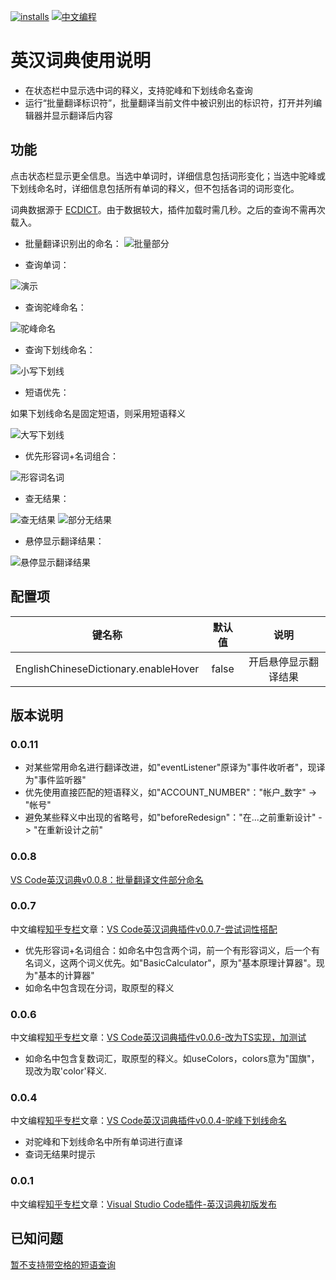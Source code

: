[![installs](https://img.shields.io/visual-studio-marketplace/i/CodeInChinese.EnglishChineseDictionary)](https://marketplace.visualstudio.com/items?itemName=CodeInChinese.EnglishChineseDictionary)
[![中文编程](https://gitee.com/Program-in-Chinese/overview/raw/master/%E4%B8%AD%E6%96%87%E7%BC%96%E7%A8%8B.png?style=flat-square)](https://github.com/program-in-chinese/overview)

# 英汉词典使用说明

- 在状态栏中显示选中词的释义，支持驼峰和下划线命名查询
- 运行“批量翻译标识符”，批量翻译当前文件中被识别出的标识符，打开并列编辑器并显示翻译后内容

## 功能

点击状态栏显示更全信息。当选中单词时，详细信息包括词形变化；当选中驼峰或下划线命名时，详细信息包括所有单词的释义，但不包括各词的词形变化。

词典数据源于 [ECDICT](https://github.com/skywind3000/ECDICT)。由于数据较大，插件加载时需几秒。之后的查询不需再次载入。

- 批量翻译识别出的命名：
![批量部分](截图/2018-12-25-vscode英汉词典批量1.gif)

- 查询单词：

![演示](截图/2018-11-09_vscode英汉词典_演示_watch.png)

- 查询驼峰命名：

![驼峰命名](截图/2018-11-09_vscode英汉词典_演示_execPath.png)

- 查询下划线命名：

![小写下划线](截图/2018-11-15_string_decoder.png)

- 短语优先：

如果下划线命名是固定短语，则采用短语释义

![大写下划线](截图/2020-08-16_ACCOUNT_NUMBER.png)

- 优先形容词+名词组合：

![形容词名词](截图/2018-12-03_vscode英汉词典_形容词_名词组合.png)

- 查无结果：

![查无结果](截图/2018-11-09_vscode英汉词典_演示_args_无结果.png)
![部分无结果](截图/2018-11-15_fsPath.png)

- 悬停显示翻译结果：

![悬停显示翻译结果](截图/2021-09-14-悬停显示翻译结果.gif)

## 配置项

|键名称|默认值|说明|
|:-:|:-:|:-:|
|EnglishChineseDictionary.enableHover|false|开启悬停显示翻译结果|

## 版本说明

### 0.0.11

- 对某些常用命名进行翻译改进，如"eventListener"原译为"事件收听者"，现译为"事件监听器"
- 优先使用直接匹配的短语释义，如"ACCOUNT_NUMBER"："帐户_数字" -> "帐号"
- 避免某些释义中出现的省略号，如"beforeRedesign"："在...之前重新设计" -> "在重新设计之前"

### 0.0.8

[VS Code英汉词典v0.0.8：批量翻译文件部分命名](https://zhuanlan.zhihu.com/p/53288297)

### 0.0.7

中文编程[知乎专栏](https://zhuanlan.zhihu.com/codeInChinese)文章：[VS Code英汉词典插件v0.0.7-尝试词性搭配](https://zhuanlan.zhihu.com/p/51525136)
- 优先形容词+名词组合：如命名中包含两个词，前一个有形容词义，后一个有名词义，这两个词义优先。如"BasicCalculator"，原为"基本原理计算器"。现为"基本的计算器"
- 如命名中包含现在分词，取原型的释义

### 0.0.6

中文编程[知乎专栏](https://zhuanlan.zhihu.com/codeInChinese)文章：[VS Code英汉词典插件v0.0.6-改为TS实现，加测试](https://zhuanlan.zhihu.com/p/51243255)
- 如命名中包含复数词汇，取原型的释义。如useColors，colors意为"国旗"，现改为取'color'释义.

### 0.0.4

中文编程[知乎专栏](https://zhuanlan.zhihu.com/codeInChinese)文章：[VS Code英汉词典插件v0.0.4-驼峰下划线命名](https://zhuanlan.zhihu.com/p/49133480)
- 对驼峰和下划线命名中所有单词进行直译
- 查词无结果时提示

### 0.0.1

中文编程[知乎专栏](https://zhuanlan.zhihu.com/codeInChinese)文章：[Visual Studio Code插件-英汉词典初版发布](https://zhuanlan.zhihu.com/p/48791726)

## 已知问题

[暂不支持带空格的短语查询](https://github.com/program-in-chinese/vscode_english_chinese_dictionary/issues/4)
